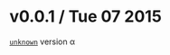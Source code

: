 v0.0.1 / Tue 07 2015
=======================
[`unknown`][0] version α

[0]: https://github.com/59naga/edgy.black/commits/master